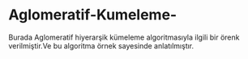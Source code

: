 # Aglomeratif-Kumeleme-
Burada Aglomeratif hiyerarşik kümeleme algoritmasıyla ilgili bir örenk verilmiştir.Ve bu algoritma örnek sayesinde anlatılmıştır.
